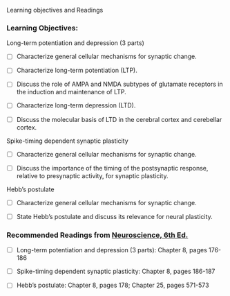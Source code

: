 Learning objectives and Readings
### Learning Objectives:

Long-term potentiation and depression (3 parts)

- [ ] Characterize general cellular mechanisms for synaptic change.
    
- [ ] Characterize long-term potentiation (LTP).
    
- [ ] Discuss the role of AMPA and NMDA subtypes of glutamate receptors in the induction and maintenance of LTP.
    
- [ ] Characterize long-term depression (LTD).
    
- [ ] Discuss the molecular basis of LTD in the cerebral cortex and cerebellar cortex.
    

Spike-timing dependent synaptic plasticity

- [ ] Characterize general cellular mechanisms for synaptic change.
    
- [ ] Discuss the importance of the timing of the postsynaptic response, relative to presynaptic activity, for synaptic plasticity.
    

Hebb’s postulate

- [ ] Characterize general cellular mechanisms for synaptic change.
    
- [ ] State Hebb’s postulate and discuss its relevance for neural plasticity.
    

### Recommended Readings from [Neuroscience, 6th Ed.](https://global.oup.com/academic/product/neuroscience-9781605353807?q=neuroscience&lang=en&cc=us)

- [ ] Long-term potentiation and depression (3 parts): Chapter 8, pages 176-186
    
- [ ] Spike-timing dependent synaptic plasticity: Chapter 8, pages 186-187
    
- [ ] Hebb’s postulate: Chapter 8, pages 178; Chapter 25, pages 571-573